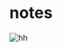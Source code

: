 # notes

![hh](https://github.com/Sunburst6/Sunburst6.github.io/blob/master/4591AEC9-F3A1-47D5-96F4-8AE07D8158CC.png)
